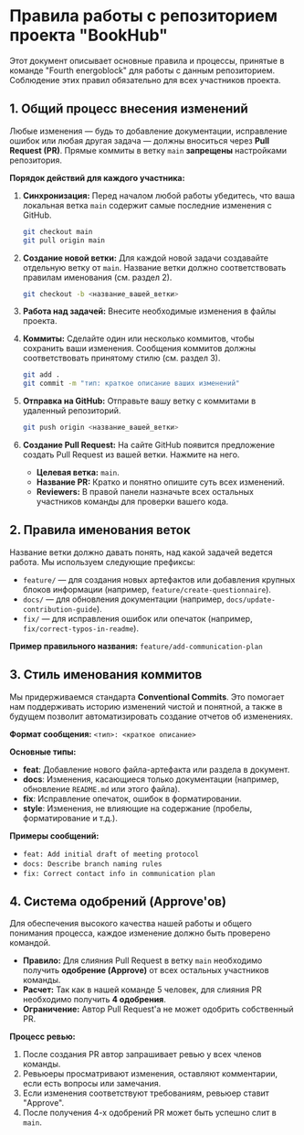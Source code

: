 # Правила работы с репозиторием проекта "BookHub"

Этот документ описывает основные правила и процессы, принятые в команде "Fourth energoblock" для работы с данным репозиторием. Соблюдение этих правил обязательно для всех участников проекта.

## 1. Общий процесс внесения изменений

Любые изменения — будь то добавление документации, исправление ошибок или любая другая задача — должны вноситься через **Pull Request (PR)**. Прямые коммиты в ветку `main` **запрещены** настройками репозитория.

**Порядок действий для каждого участника:**

1.  **Синхронизация:** Перед началом любой работы убедитесь, что ваша локальная ветка `main` содержит самые последние изменения с GitHub.
    ```bash
    git checkout main
    git pull origin main
    ```

2.  **Создание новой ветки:** Для каждой новой задачи создавайте отдельную ветку от `main`. Название ветки должно соответствовать правилам именования (см. раздел 2).
    ```bash
    git checkout -b <название_вашей_ветки>
    ```

3.  **Работа над задачей:** Внесите необходимые изменения в файлы проекта.

4.  **Коммиты:** Сделайте один или несколько коммитов, чтобы сохранить ваши изменения. Сообщения коммитов должны соответствовать принятому стилю (см. раздел 3).
    ```bash
    git add .
    git commit -m "тип: краткое описание ваших изменений"
    ```

5.  **Отправка на GitHub:** Отправьте вашу ветку с коммитами в удаленный репозиторий.
    ```bash
    git push origin <название_вашей_ветки>
    ```

6.  **Создание Pull Request:** На сайте GitHub появится предложение создать Pull Request из вашей ветки. Нажмите на него.
    *   **Целевая ветка:** `main`.
    *   **Название PR:** Кратко и понятно опишите суть всех изменений.
    *   **Reviewers:** В правой панели назначьте всех остальных участников команды для проверки вашего кода.

## 2. Правила именования веток

Название ветки должно давать понять, над какой задачей ведется работа. Мы используем следующие префиксы:

*   `feature/` — для создания новых артефактов или добавления крупных блоков информации (например, `feature/create-questionnaire`).
*   `docs/` — для обновления документации (например, `docs/update-contribution-guide`).
*   `fix/` — для исправления ошибок или опечаток (например, `fix/correct-typos-in-readme`).

**Пример правильного названия:** `feature/add-communication-plan`

## 3. Стиль именования коммитов

Мы придерживаемся стандарта **Conventional Commits**. Это помогает нам поддерживать историю изменений чистой и понятной, а также в будущем позволит автоматизировать создание отчетов об изменениях.

**Формат сообщения:** `<тип>: <краткое описание>`

**Основные типы:**
*   **feat**: Добавление нового файла-артефакта или раздела в документ.
*   **docs**: Изменения, касающиеся только документации (например, обновление `README.md` или этого файла).
*   **fix**: Исправление опечаток, ошибок в форматировании.
*   **style**: Изменения, не влияющие на содержание (пробелы, форматирование и т.д.).

**Примеры сообщений:**
*   `feat: Add initial draft of meeting protocol`
*   `docs: Describe branch naming rules`
*   `fix: Correct contact info in communication plan`

## 4. Система одобрений (Approve'ов)

Для обеспечения высокого качества нашей работы и общего понимания процесса, каждое изменение должно быть проверено командой.

*   **Правило:** Для слияния Pull Request в ветку `main` необходимо получить **одобрение (Approve)** от всех остальных участников команды.
*   **Расчет:** Так как в нашей команде 5 человек, для слияния PR необходимо получить **4 одобрения**.
*   **Ограничение:** Автор Pull Request'а не может одобрить собственный PR.

**Процесс ревью:**
1.  После создания PR автор запрашивает ревью у всех членов команды.
2.  Ревьюеры просматривают изменения, оставляют комментарии, если есть вопросы или замечания.
3.  Если изменения соответствуют требованиям, ревьюер ставит "Approve".
4.  После получения 4-х одобрений PR может быть успешно слит в `main`.